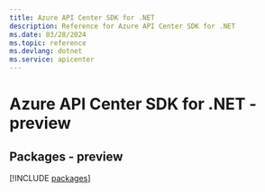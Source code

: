 ```yaml
---
title: Azure API Center SDK for .NET
description: Reference for Azure API Center SDK for .NET
ms.date: 03/28/2024
ms.topic: reference
ms.devlang: dotnet
ms.service: apicenter
---
```

# Azure API Center SDK for .NET - preview
## Packages - preview
[!INCLUDE [packages](api-center-index.md)]